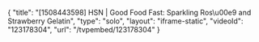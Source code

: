 {
    "title": "[1508443598] HSN | Good Food Fast: Sparkling Ros\u00e9 and Strawberry Gelatin",
    "type": "solo",
    "layout": "iframe-static",
    "videoId": "123178304",
    "url": "\/tvpembed\/123178304"
}